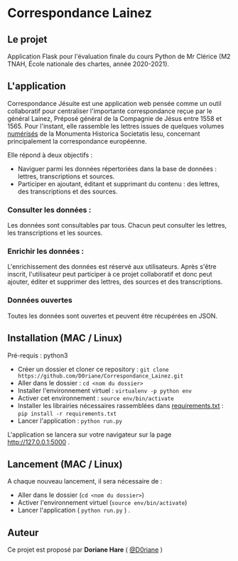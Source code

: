 # Correspondance Lainez

## Le projet
Application Flask pour l'évaluation finale du cours Python de Mr Clérice (M2 TNAH, École nationale des chartes, année 2020-2021).

## L'application
Correspondance Jésuite est une application web pensée comme un outil collaboratif pour centraliser l'importante correspondance reçue par le général Lainez, Préposé général de la Compagnie de Jésus entre 1558 et 1565. Pour l'instant, elle rassemble les lettres issues de quelques volumes [numérisés](http://www.sjweb.info/arsi/en/publications/ihsi/monumenta/) de la Monumenta Historica Societatis Iesu, concernant principalement la correspondance européenne.

Elle répond à deux objectifs : 
- Naviguer parmi les données répertoriées dans la base de données : lettres, transcriptions et sources. 
- Participer en ajoutant, éditant et supprimant du contenu : des lettres, des transcriptions et des sources.

### Consulter les données :
Les données sont consultables par tous. Chacun peut consulter les lettres, les transcriptions et les sources.

### Enrichir les données :
L'enrichissement des données est réservé aux utilisateurs. 
Après s'être inscrit, l'utilisateur peut participer à ce projet collaboratif et donc peut ajouter, éditer et supprimer des lettres, des sources et des transcriptions.

### Données ouvertes
Toutes les données sont ouvertes et peuvent être récupérées en JSON.

## Installation (MAC / Linux)
Pré-requis : python3

- Créer un dossier et cloner ce repository : ``git clone https://github.com/D0riane/Correspondance_Lainez.git``
- Aller dans le dossier : ``cd <nom du dossier>``
- Installer l'environnement virtuel : ``virtualenv -p python env`` 
- Activer cet environnement : `` source env/bin/activate ``
- Installer les librairies nécessaires rassemblées dans [requirements.txt](https://github.com/D0riane/correspondance_Lainez/blob/master/requirements.txt) : ``pip install -r requirements.txt``
- Lancer l'application : ``python run.py``

L'application se lancera sur votre navigateur sur la page http://127.0.0.1:5000 .

## Lancement (MAC / Linux)
A chaque nouveau lancement, il sera nécessaire de :
- Aller dans le dossier (``cd <nom du dossier>``)
- Activer l'environnement virtuel (`` source env/bin/activate ``)
- Lancer l'application ( ``python run.py`` ) .

## Auteur 
Ce projet est proposé par **Doriane Hare** ( [@D0riane](https://github.com/D0riane) )
